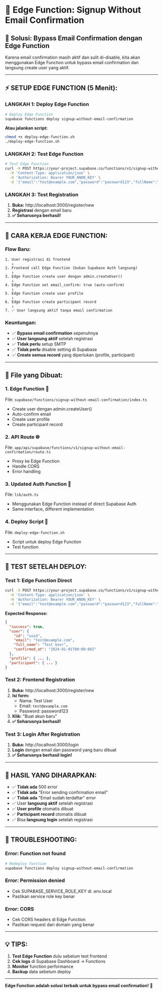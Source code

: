 # 🚀 Edge Function: Signup Without Email Confirmation

## 🎯 **Solusi: Bypass Email Confirmation dengan Edge Function**

Karena email confirmation masih aktif dan sulit di-disable, kita akan menggunakan Edge Function untuk bypass email confirmation dan langsung create user yang aktif.

---

## ⚡ **SETUP EDGE FUNCTION (5 Menit):**

### **LANGKAH 1: Deploy Edge Function**

```bash
# Deploy Edge Function
supabase functions deploy signup-without-email-confirmation
```

**Atau jalankan script:**
```bash
chmod +x deploy-edge-function.sh
./deploy-edge-function.sh
```

### **LANGKAH 2: Test Edge Function**

```bash
# Test Edge Function
curl -X POST https://your-project.supabase.co/functions/v1/signup-without-email-confirmation \
  -H 'Content-Type: application/json' \
  -H 'Authorization: Bearer YOUR_ANON_KEY' \
  -d '{"email":"test@example.com","password":"password123","fullName":"Test User"}'
```

### **LANGKAH 3: Test Registration**

1. **Buka:** http://localhost:3000/register/new
2. **Registrasi** dengan email baru
3. **✅ Seharusnya berhasil!**

---

## 🔧 **CARA KERJA EDGE FUNCTION:**

### **Flow Baru:**
```
1. User registrasi di frontend
   ↓
2. Frontend call Edge Function (bukan Supabase Auth langsung)
   ↓
3. Edge Function create user dengan admin.createUser()
   ↓
4. Edge Function set email_confirm: true (auto-confirm)
   ↓
5. Edge Function create user profile
   ↓
6. Edge Function create participant record
   ↓
7. ✅ User langsung aktif tanpa email confirmation
```

### **Keuntungan:**
- ✅ **Bypass email confirmation** sepenuhnya
- ✅ **User langsung aktif** setelah registrasi
- ✅ **Tidak perlu** setup SMTP
- ✅ **Tidak perlu** disable setting di Supabase
- ✅ **Create semua record** yang diperlukan (profile, participant)

---

## 📁 **File yang Dibuat:**

### 1. **Edge Function** 🔧
File: `supabase/functions/signup-without-email-confirmation/index.ts`
- Create user dengan admin.createUser()
- Auto-confirm email
- Create user profile
- Create participant record

### 2. **API Route** 🌐
File: `app/api/supabase/functions/v1/signup-without-email-confirmation/route.ts`
- Proxy ke Edge Function
- Handle CORS
- Error handling

### 3. **Updated Auth Function** 🔐
File: `lib/auth.ts`
- Menggunakan Edge Function instead of direct Supabase Auth
- Same interface, different implementation

### 4. **Deploy Script** 🚀
File: `deploy-edge-function.sh`
- Script untuk deploy Edge Function
- Test function

---

## 🧪 **TEST SETELAH DEPLOY:**

### **Test 1: Edge Function Direct**

```bash
curl -X POST https://your-project.supabase.co/functions/v1/signup-without-email-confirmation \
  -H 'Content-Type: application/json' \
  -H 'Authorization: Bearer YOUR_ANON_KEY' \
  -d '{"email":"test@example.com","password":"password123","fullName":"Test User"}'
```

**Expected Response:**
```json
{
  "success": true,
  "user": {
    "id": "uuid",
    "email": "test@example.com",
    "full_name": "Test User",
    "confirmed_at": "2024-01-01T00:00:00Z"
  },
  "profile": { ... },
  "participant": { ... }
}
```

### **Test 2: Frontend Registration**

1. **Buka:** http://localhost:3000/register/new
2. **Isi form:**
   - Nama: Test User
   - Email: `test@example.com`
   - Password: password123
3. **Klik:** "Buat akun baru"
4. **✅ Seharusnya berhasil!**

### **Test 3: Login After Registration**

1. **Buka:** http://localhost:3000/login
2. **Login** dengan email dan password yang baru dibuat
3. **✅ Seharusnya berhasil login!**

---

## 🎯 **HASIL YANG DIHARAPKAN:**

- ✅ **Tidak ada** 500 error
- ✅ **Tidak ada** "Error sending confirmation email"
- ✅ **Tidak ada** "Email sudah terdaftar" error
- ✅ User **langsung aktif** setelah registrasi
- ✅ **User profile** otomatis dibuat
- ✅ **Participant record** otomatis dibuat
- ✅ Bisa **langsung login** setelah registrasi

---

## 🔧 **TROUBLESHOOTING:**

### **Error: Function not found**
```bash
# Redeploy function
supabase functions deploy signup-without-email-confirmation
```

### **Error: Permission denied**
- Cek SUPABASE_SERVICE_ROLE_KEY di .env.local
- Pastikan service role key benar

### **Error: CORS**
- Cek CORS headers di Edge Function
- Pastikan request dari domain yang benar

---

## 💡 **TIPS:**

1. **Test Edge Function** dulu sebelum test frontend
2. **Cek logs** di Supabase Dashboard → Functions
3. **Monitor** function performance
4. **Backup** data sebelum deploy

---

**Edge Function adalah solusi terbaik untuk bypass email confirmation!** 🚀
